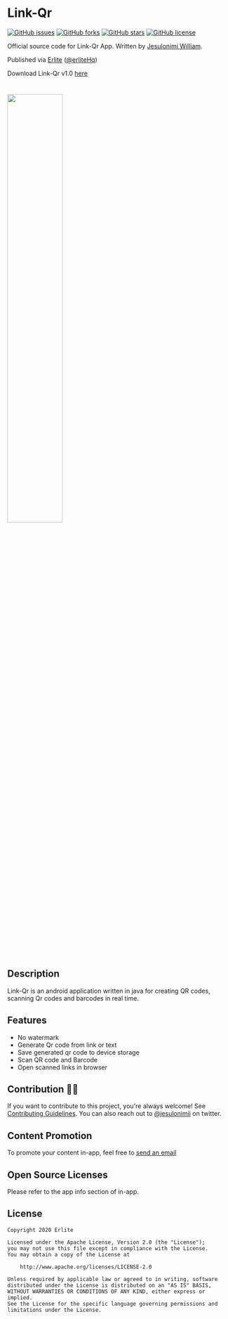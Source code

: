 # Link-Qr
[![GitHub issues](https://img.shields.io/github/issues/jesulonimii/Link-Qr?style=social)](https://github.com/jesulonimii/Link-Qr/issues)
[![GitHub forks](https://img.shields.io/github/forks/jesulonimii/Link-Qr?style=flat-square)](https://github.com/jesulonimii/Link-Qr/network) 
[![GitHub stars](https://img.shields.io/github/stars/jesulonimii/Link-Qr?style=flat-square)](https://github.com/jesulonimii/Link-Qr/stargazers) 
[![GitHub license](https://img.shields.io/github/license/jesulonimii/Link-Qr?style=flat-square)](https://github.com/jesulonimii/Link-Qr)  




Official source code for Link-Qr App.
Written by [Jesulonimi William](https://twitter.com/jesulonimii).

Published via [Erlite](https://github.com/erliteHq) ([@erliteHq](https://twitter.com/erliteHq))

Download Link-Qr v1.0 [here](https://bit.ly/2MUKVCB)

# 
<img src="https://user-images.githubusercontent.com/70331030/107851963-e9bc6400-6e0d-11eb-8486-726335db1649.jpeg" width="50%"/>

# 

## Description

Link-Qr is an android application written in java for creating QR codes, scanning Qr codes and barcodes in real time.


## Features
- No watermark
- Generate Qr code from link or text
- Save generated qr code to device storage
- Scan QR code and Barcode
- Open scanned links in browser


## Contribution 🙋‍♂️

If you want to contribute to this project, you're always welcome! See [Contributing Guidelines](CONTRIBUTING.md). You can also reach out to [@jesulonimii](https://twitter.com/jesulonimii) on twitter.

## Content Promotion
To promote your content in-app, feel free to <a href="mailto:erlite.team@gmail.com">send an email</a>

## Open Source Licenses
Please refer to the app info section of in-app.


## License

```
Copyright 2020 Erlite

Licensed under the Apache License, Version 2.0 (the "License");
you may not use this file except in compliance with the License.
You may obtain a copy of the License at

    http://www.apache.org/licenses/LICENSE-2.0

Unless required by applicable law or agreed to in writing, software
distributed under the License is distributed on an "AS IS" BASIS,
WITHOUT WARRANTIES OR CONDITIONS OF ANY KIND, either express or implied.
See the License for the specific language governing permissions and
limitations under the License.
```

